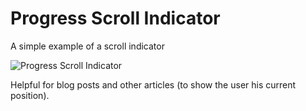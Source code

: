 # Progress Scroll Indicator
A simple example of a scroll indicator

![Progress Scroll Indicator](https://i.imgur.com/kPYQCB8.gif)

Helpful for blog posts and other articles (to show the user his current position).
